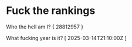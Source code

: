 # Fuck the rankings

Who the hell am I?
{ 28812957 }

What fucking year is it?
[ 2025-03-14T21:10:00Z ]
